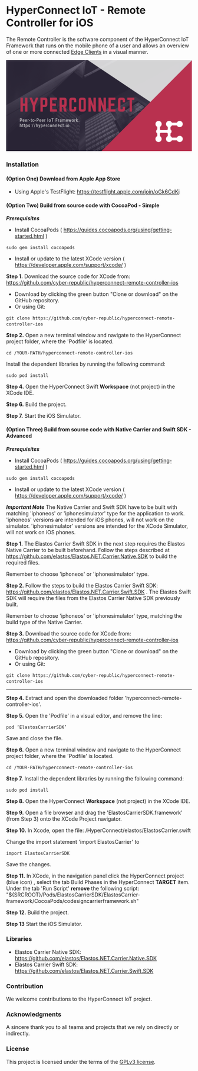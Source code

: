 # HyperConnect IoT - Remote Controller for iOS

The Remote Controller is the software component of the HyperConnect IoT Framework that runs on the mobile phone of a user and allows an overview of one or more connected [Edge Clients](https://github.com/cyber-republic/hyperconnect-edge-client) in a visual manner.

![HyperConnect IoT](/images/hyperconnect-banner.png)

### Installation

#### (Option One) Download from Apple App Store
- Using Apple's TestFlight: https://testflight.apple.com/join/oGk6CdKj

#### (Option Two) Build from source code with CocoaPod - Simple

***Prerequisites***

- Install CocoaPods ( https://guides.cocoapods.org/using/getting-started.html )
```
sudo gem install cocoapods
```
- Install or update to the latest XCode version ( https://developer.apple.com/support/xcode/ )

**Step 1.** Download the source code for XCode from: https://github.com/cyber-republic/hyperconnect-remote-controller-ios

- Download by clicking the green button "Clone or download" on the GitHub repository.
- Or using Git:
```
git clone https://github.com/cyber-republic/hyperconnect-remote-controller-ios
```

**Step 2.** Open a new terminal window and navigate to the HyperConnect project folder, where the 'Podfile' is located.
```
cd /YOUR-PATH/hyperconnect-remote-controller-ios
```

Install the dependent libraries by running the following command:
```
sudo pod install
```

**Step 4.** Open the HyperConnect Swift **Workspace** (not project) in the XCode IDE.

**Step 6.** Build the project.

**Step 7.** Start the iOS Simulator.

#### (Option Three) Build from source code with Native Carrier and Swift SDK - Advanced

***Prerequisites***

- Install CocoaPods ( https://guides.cocoapods.org/using/getting-started.html )
```
sudo gem install cocoapods
```
- Install or update to the latest XCode version ( https://developer.apple.com/support/xcode/ )

***Important Note***
The Native Carrier and Swift SDK have to be built with matching 'iphoneos' or 'iphonesimulator' type for the application to work.
'iphoneos' versions are intended for iOS phones, will not work on the simulator.
'iphonesimulator' versions are intended for the XCode Simulator, will not work on iOS phones.

**Step 1.**
The Elastos Carrier Swift SDK in the next step requires the Elastos Native Carrier to be built beforehand. Follow the steps described at https://github.com/elastos/Elastos.NET.Carrier.Native.SDK to build the required files.

Remember to choose 'iphoneos' or 'iphonesimulator' type.

**Step 2.**
Follow the steps to build the Elastos Carrier Swift SDK: https://github.com/elastos/Elastos.NET.Carrier.Swift.SDK . The Elastos Swift SDK will require the files from the Elastos Carrier Native SDK previously built.

Remember to choose 'iphoneos' or 'iphonesimulator' type, matching the build type of the Native Carrier.

**Step 3.** Download the source code for XCode from: https://github.com/cyber-republic/hyperconnect-remote-controller-ios

- Download by clicking the green button "Clone or download" on the GitHub repository.
- Or using Git:
```
git clone https://github.com/cyber-republic/hyperconnect-remote-controller-ios
```
************************************
**Step 4.**
Extract and open the downloaded folder 'hyperconnect-remote-controller-ios'.

**Step 5.**
Open the 'Podfile' in a visual editor, and remove the line:
```
pod ‘ElastosCarrierSDK’
```
Save and close the file.

**Step 6.**
Open a new terminal window and navigate to the HyperConnect project folder, where the 'Podfile' is located.
```
cd /YOUR-PATH/hyperconnect-remote-controller-ios
```

**Step 7.**
Install the dependent libraries by running the following command:
```
sudo pod install
```

**Step 8.**
Open the HyperConnect **Workspace** (not project) in the XCode IDE.

**Step 9.**
Open a file browser and drag the 'ElastosCarrierSDK.framework' (from Step 3) onto the XCode Project navigator.

**Step 10.**
In Xcode, open the file: /HyperConnect/elastos/ElastosCarrier.swift

Change the import statement 'import ElastosCarrier' to
```
import ElastosCarrierSDK
```
Save the changes.

**Step 11.**
In XCode, in the navigation panel click the HyperConnect project (blue icon) , select the tab Build Phases in the HyperConnect **TARGET** item.
Under the tab 'Run Script' **remove** the following script: "${SRCROOT}/Pods/ElastosCarrierSDK/ElastosCarrier-framework/CocoaPods/codesigncarrierframework.sh"

**Step 12.**
Build the project.

**Step 13**
Start the iOS Simulator.

### Libraries

- Elastos Carrier Native SDK: https://github.com/elastos/Elastos.NET.Carrier.Native.SDK
- Elastos Carrier Swift SDK: https://github.com/elastos/Elastos.NET.Carrier.Swift.SDK

### Contribution
We welcome contributions to the HyperConnect IoT project.

### Acknowledgments
A sincere thank you to all teams and projects that we rely on directly or indirectly.

### License
This project is licensed under the terms of the [GPLv3 license](https://github.com/elastos/Elastos.NET.Carrier.Swift.SDK/blob/readme/LICENSE).
